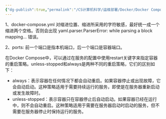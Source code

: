 ```yaml
---
{"dg-publish":true,"permalink":"/CS计算机科学/运维部署/Docker/Docker Compose/","created":"2024-03-04T00:29:16.755+08:00","updated":"2024-03-09T18:08:56.533+08:00"}
---
```



1、docker-compose.yml 对缩进位置、缩进所采用的字符敏感，最好统一成一个缩进两个空格。否则会出现 yaml.parser.ParserError: while parsing a block mapping… 错误。

2、ports: 前一个端口是指本机端口，后一个端口是容器端口。

在Docker Compose中，可以通过在服务的配置中使用restart关键字来指定容器的重启策略。unless-stopped和always是两种不同的重启策略，它们的区别如下：

- always：表示容器在任何情况下都会自动重启。如果容器停止或出现故障，它会自动启动。这种策略适用于需要持续运行的服务，即使是在服务器重新启动或发生故障时。
- unless-stopped：表示容器只在容器停止后自动启动。如果容器已经在运行中，则不会自动重启。这种策略适用于需要在服务器启动时启动的服务，但不需要在服务器停止时保持运行的服务。